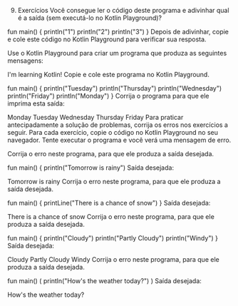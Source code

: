 9. Exercícios
Você consegue ler o código deste programa e adivinhar qual é a saída (sem executá-lo no Kotlin Playground)?

fun main() {
    println("1")
    println("2")
    println("3")
}
Depois de adivinhar, copie e cole este código no Kotlin Playground para verificar sua resposta.

Use o Kotlin Playground para criar um programa que produza as seguintes mensagens:

I'm
learning
Kotlin!
Copie e cole este programa no Kotlin Playground.

fun main() {
    println("Tuesday")
    println("Thursday")
    println("Wednesday")
    println("Friday")
    println("Monday")
}
Corrija o programa para que ele imprima esta saída:


Monday
Tuesday
Wednesday
Thursday
Friday
Para praticar antecipadamente a solução de problemas, corrija os erros nos exercícios a seguir. Para cada exercício, copie o código no Kotlin Playground no seu navegador. Tente executar o programa e você verá uma mensagem de erro.

Corrija o erro neste programa, para que ele produza a saída desejada.

fun main() {
    println("Tomorrow is rainy")
Saída desejada:


Tomorrow is rainy
Corrija o erro neste programa, para que ele produza a saída desejada.

fun main() {
    printLine("There is a chance of snow")
}
Saída desejada:


There is a chance of snow
Corrija o erro neste programa, para que ele produza a saída desejada.

fun main() {
    println("Cloudy") println("Partly Cloudy") println("Windy")
}
Saída desejada:


Cloudy
Partly Cloudy
Windy
Corrija o erro neste programa, para que ele produza a saída desejada.

fun main() (
    println("How's the weather today?")
)
Saída desejada:


How's the weather today?
